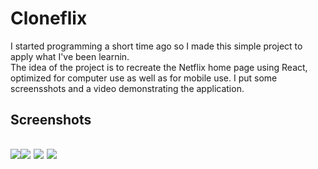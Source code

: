 # <h1>Cloneflix</h1>
 I started programming a short time ago so I made this simple project to apply what I've been learnin. <br/>
 The idea of the project is to recreate the Netflix home page using React, optimized for computer use as well as for mobile use.  I put some screensshots and a video demonstrating the application.
 <br/>
 <h2>Screenshots<h2/>
 <img src="https://github.com/guxmtt/Cloneflix/blob/main/screenshots%20and%20videos/screen_mobile_1.png"/><img src="https://github.com/guxmtt/Cloneflix/blob/main/screenshots%20and%20videos/screen_mobile_2.png"/> <img src="https://github.com/guxmtt/Cloneflix/blob/main/screenshots%20and%20videos/screen_mobile_3.png"/>
 <img src="https://github.com/guxmtt/Cloneflix/blob/main/screenshots%20and%20videos/screen_pc_1.png"/>

